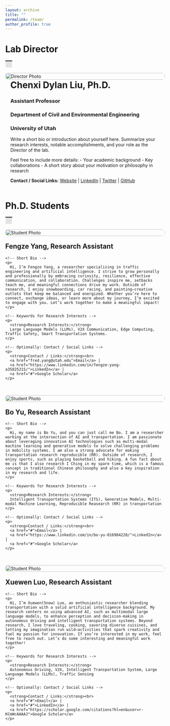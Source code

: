 ```yaml
---
layout: archive
title: ""
permalink: /team/
author_profile: true
---
```


# **Lab Director**
<table>
    <tr>
        <td style="background-color: #E3E3E3; border-top: 2px solid black; border-bottom: 0.05px solid white; border-left: 0.05px solid white; border-right: 0.05px solid white; padding: 10px; height: 1px;">
        </td>
    </tr>
</table>

<!-- Director Section: Half-page Photo (Left), Info (Right) -->
<div style="
  display: flex;
  flex-wrap: wrap;           /* Allows wrapping on smaller screens */
  margin-bottom: 2rem;       /* Spacing below the section */
">

  <!-- Left: Large Photo -->
  <div style="flex: 1; min-width: 300px;">
    <img 
      src="https://chenxiliu-dylan.github.io/images/Chenxi_4_5_3.JPG" 
      alt="Director Photo"
      style="
        width: 100%;
        height: auto;
        border-radius: 8px;   /* Rounded corners if desired */
        object-fit: cover;    /* Ensures the image scales nicely */
      "
    >
  </div>

  <!-- Right: Text about Yourself -->
  <div style="flex: 2; min-width: 300px; padding-left: 1rem;">
    <h1 style="margin-top: 0;">Chenxi Dylan Liu, Ph.D. </h1>
    <h3>Assistant Professor</h3>
    <h3>Department of Civil and Environmental Engineering</h3>
    <h3>University of Utah</h3>
    <p>
      Write a short bio or introduction about yourself here.
      Summarize your research interests, notable accomplishments,
      and your role as the Director of the lab.
    </p>
    <p>
      Feel free to include more details:  
      - Your academic background  
      - Key collaborations  
      - A short story about your motivation or philosophy in research  
    </p>
    <p>
      <strong>Contact / Social Links:</strong>  
      <a href="#">Website</a> | <a href="#">LinkedIn</a> | 
      <a href="#">Twitter</a> | <a href="#">GitHub</a>
    </p>
  </div>

</div>


# **Ph.D. Students**
<table>
    <tr>
        <td style="background-color: #E3E3E3; border-top: 2px solid black; border-bottom: 0.05px solid white; border-left: 0.05px solid white; border-right: 0.05px solid white; padding: 10px; height: 1px;">
        </td>
    </tr>
</table>

<div style="
  display: flex;
  flex-wrap: wrap; 
  margin-bottom: 2rem;        /* Spacing after each student section */
  gap: 20px;                  /* Space between the image and text */
  align-items: flex-start;    /* Align items at the top */
">

  <!-- Left: Student Photo -->
  <div style="flex: 1; min-width: 200px;">
    <img 
      src="https://chenxiliu-dylan.github.io/images/fengze_yang.jpg" 
      alt="Student Photo"
      style="
        width: 100%;
        height: auto;
        border-radius: 8px;    /* Optional: rounded corners */
        object-fit: cover;     /* Maintain aspect ratio */
      "
    >
  </div>

  <!-- Right: Bio & Keywords -->
  <div style="flex: 3; min-width: 300px;">
    <h2 style="margin-top: 0;">Fengze Yang, Research Assistant</h2>
    
    <!-- Short Bio -->
    <p>
      Hi, I’m Fengze Yang, a researcher specializing in traffic engineering and artificial intelligence. I strive to grow personally and professionally by embracing curiosity, resilience, effective communication, and collaboration. Challenges inspire me, setbacks teach me, and meaningful connections drive my work. Outside of research, I enjoy snowboarding, car racing, and painting—creative outlets that keep me balanced and energized. Whether you’re here to connect, exchange ideas, or learn more about my journey, I’m excited to engage with you. Let’s work together to make a meaningful impact!
    </p>
    
    <!-- Keywords for Research Interests -->
    <p>
      <strong>Research Interests:</strong>
      Large Language Models (LLMs), V2X Communication, Edge Computing, Traffic Safety, Smart Transportation Systems.
    </p>
    
    <!-- Optionally: Contact / Social Links -->
    <p>
      <strong>Contact / Links:</strong><br>
      <a href="fred.yang@utah.edu">Email</a> | 
      <a href="https://www.linkedin.com/in/fengze-yang-a35825215/">LinkedIn</a> | 
      <a href="#">Google Scholar</a>
    </p>
  </div>
</div>




<div style="
  display: flex;
  flex-wrap: wrap; 
  margin-bottom: 2rem;        /* Spacing after each student section */
  gap: 20px;                  /* Space between the image and text */
  align-items: flex-start;    /* Align items at the top */
">

  <!-- Left: Student Photo -->
  <div style="flex: 1; min-width: 200px;">
    <img 
      src="https://chenxiliu-dylan.github.io/images/bo_yu.png" 
      alt="Student Photo"
      style="
        width: 100%;
        height: auto;
        border-radius: 8px;    /* Optional: rounded corners */
        object-fit: cover;     /* Maintain aspect ratio */
      "
    >
  </div>

  <!-- Right: Bio & Keywords -->
  <div style="flex: 3; min-width: 300px;">
    <h2 style="margin-top: 0;">Bo Yu, Research Assistant</h2>
    
    <!-- Short Bio -->
    <p>
      Hi, my name is Bo Yu, and you can just call me Bo. I am a researcher working at the intersection of AI and transportation. I am passionate about leveraging innovative AI technologies such as multi-modal machine learning and generative models to solve challenging problems in mobility systems. I am also a strong advocate for making transportation research reproducible (RR). Outside of research, I enjoy sports, such as playing basketball and hiking. A fun fact about me is that I also research I Ching in my spare time, which is a famous concept in traditional Chinese philosophy and also a key inspiration in my research and life.
    </p>
    
    <!-- Keywords for Research Interests -->
    <p>
      <strong>Research Interests:</strong>
      Intelligent Transportation Systems (ITS), Generative Models, Multi-modal Machine Learning, Reproducible Reasearch (RR) in transportation
    </p>
    
    <!-- Optionally: Contact / Social Links -->
    <p>
      <strong>Contact / Links:</strong><br>
      <a href="#">Email</a> | 
      <a href="https://www.linkedin.com/in/bo-yu-016984228/">LinkedIn</a> | 
      <a href="#">Google Scholar</a>
    </p>
  </div>
</div>





<div style="
  display: flex;
  flex-wrap: wrap; 
  margin-bottom: 2rem;        /* Spacing after each student section */
  gap: 20px;                  /* Space between the image and text */
  align-items: flex-start;    /* Align items at the top */
">

  <!-- Left: Student Photo -->
  <div style="flex: 1; min-width: 200px;">
    <img 
      src="https://chenxiliu-dylan.github.io/images/xuewen_luo.jpg" 
      alt="Student Photo"
      style="
        width: 100%;
        height: auto;
        border-radius: 8px;    /* Optional: rounded corners */
        object-fit: cover;     /* Maintain aspect ratio */
      "
    >
  </div>

  <!-- Right: Bio & Keywords -->
  <div style="flex: 3; min-width: 300px;">
    <h2 style="margin-top: 0;">Xuewen Luo, Research Assistant</h2>
    
    <!-- Short Bio -->
    <p>
      Hi, I’m Xuewen(Snow) Luo, an enthusiastic researcher blending transportation with a solid artificial intelligence background. My research centers on using advanced AI, such as multimodal large language models, to enhance perception and decision-making in autonomous driving and intelligent transportation systems. Beyond research, I love traveling, cooking, savoring diverse cuisines, and letting my imagination run wild—activities that spark creativity and fuel my passion for innovation. If you’re interested in my work, feel free to reach out. Let’s do some interesting and meaningful work together!
    </p>
    
    <!-- Keywords for Research Interests -->
    <p>
      <strong>Research Interests:</strong>
      Autonomous Driving, V2X, Intelligent Transportation System, Large Language Models (LLMs), Traffic Sensing
    </p>
    
    <!-- Optionally: Contact / Social Links -->
    <p>
      <strong>Contact / Links:</strong><br>
      <a href="#">Email</a> | 
      <a href="#">LinkedIn</a> | 
      <a href="https://scholar.google.com/citations?hl=en&user=r-KCmWcAAAAJ">Google Scholar</a>
    </p>
  </div>
</div>